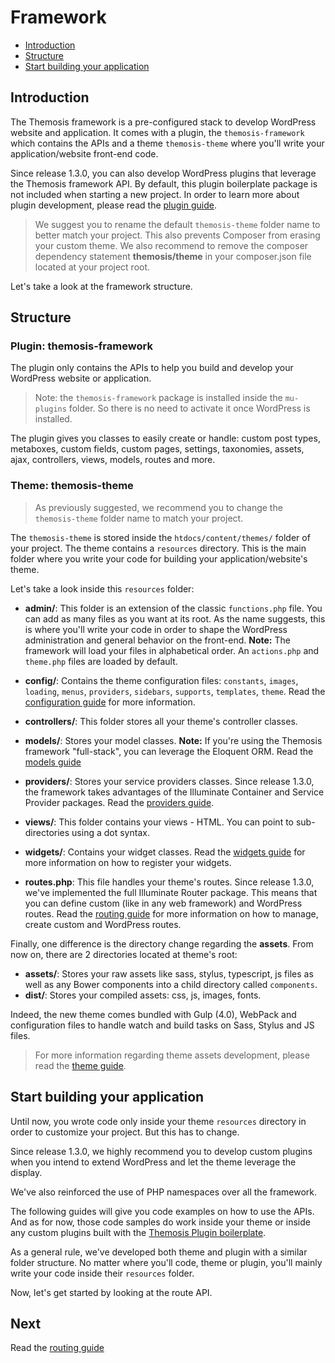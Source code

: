 Framework
=========

- [Introduction](#introduction)
- [Structure](#structure)
- [Start building your application](#start-building-your-application)

Introduction
------------

The Themosis framework is a pre-configured stack to develop WordPress website and application. It comes with a plugin, the `themosis-framework` which contains the APIs and a theme `themosis-theme` where you'll write your application/website  front-end code.

Since release 1.3.0, you can also develop WordPress plugins that leverage the Themosis framework API. By default, this plugin boilerplate package is not included when starting a new project. In order to learn more about plugin development, please read the [plugin guide]({{url}}/plugin).

> We suggest you to rename the default `themosis-theme` folder name to better match your project. This also prevents Composer from erasing your custom theme. We also recommend to remove the composer dependency statement **themosis/theme** in your composer.json file located at your project root.

Let's take a look at the framework structure.

Structure
---------

### Plugin: themosis-framework

The plugin only contains the APIs to help you build and develop your WordPress website or application.

> Note: the `themosis-framework` package is installed inside the `mu-plugins` folder. So there is no need to activate it once WordPress is installed.

The plugin gives you classes to easily create or handle: custom post types, metaboxes, custom fields, custom pages, settings, taxonomies, assets, ajax, controllers, views, models, routes and more.

### Theme: themosis-theme

> As previously suggested, we recommend you to change the `themosis-theme` folder name to match your project.

The `themosis-theme` is stored inside the `htdocs/content/themes/` folder of your project. The theme contains a `resources` directory. This is the main folder where you write your code for building your application/website's theme.

Let's take a look inside this `resources` folder:

- **admin/**: This folder is an extension of the classic `functions.php` file. You can add as many files as you want at its root. As the name suggests, this is where you'll write your code in order to shape the WordPress administration and general behavior on the front-end. **Note:** The framework will load your files in alphabetical order. An `actions.php` and `theme.php` files are loaded by default.

- **config/**: Contains the theme configuration files: `constants`, `images`, `loading`, `menus`, `providers`, `sidebars`, `supports`, `templates`, `theme`. Read the [configuration guide]({{url}}/configuration) for more information.

- **controllers/**: This folder stores all your theme's controller classes.

- **models/**: Stores your model classes. **Note:** If you're using the Themosis framework "full-stack", you can leverage the Eloquent ORM. Read the [models guide]({{url}}/models)

- **providers/**: Stores your service providers classes. Since release 1.3.0, the framework takes advantages of the Illuminate Container and Service Provider packages. Read the [providers guide]({{url}}/providers).

- **views/**: This folder contains your views - HTML. You can point to sub-directories using a dot syntax.

- **widgets/**: Contains your widget classes. Read the [widgets guide]({{url}}/widgets) for more information on how to register your widgets.

- **routes.php**: This file handles your theme's routes. Since release 1.3.0, we've implemented the full Illuminate Router package. This means that you can define custom (like in any web framework) and WordPress routes. Read the [routing guide]({{url}}/routing) for more information on how to manage, create custom and WordPress routes.

Finally, one difference is the directory change regarding the **assets**. From now on, there are 2 directories located at theme's root:

- **assets/**: Stores your raw assets like sass, stylus, typescript, js files as well as any Bower components into a child directory called `components`.
- **dist/**: Stores your compiled assets: css, js, images, fonts.

Indeed, the new theme comes bundled with Gulp (4.0), WebPack and configuration files to handle watch and build tasks on Sass, Stylus and JS files.

> For more information regarding theme assets development, please read the [theme guide]({{url}}/theme).

Start building your application
-------------------------------

Until now, you wrote code only inside your theme `resources` directory in order to customize your project. But this has to change.

Since release 1.3.0, we highly recommend you to develop custom plugins when you intend to extend WordPress and let the theme leverage the display.

We've also reinforced the use of PHP namespaces over all the framework.

The following guides will give you code examples on how to use the APIs. And as for now, those code samples do work inside your theme or inside any custom plugins built with the [Themosis Plugin boilerplate]({{url}}/plugin).

As a general rule, we've developed both theme and plugin with a similar folder structure. No matter where you'll code, theme or plugin, you'll mainly write your code inside their `resources` folder.

Now, let's get started by looking at the route API.

Next
----
Read the [routing guide]({{url}}/routing)
